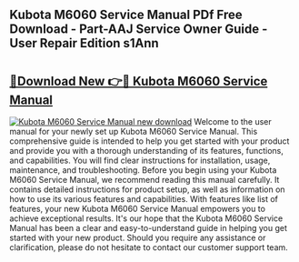 ## Kubota M6060 Service Manual PDf Free Download - Part-AAJ Service Owner Guide - User Repair Edition s1Ann

# <h2><a href="http://bc89451.oget.top/?id=Kubota+M6060+Service+Manual">🔗Download New 👉🔴 Kubota M6060 Service Manual</a></h2>

[![Kubota M6060 Service Manual new download](https://i.imgur.com/5g1atiW.png)](http://bc89451.oget.top/?id=Kubota+M6060+Service+Manual)
Welcome to the user manual for your newly set up Kubota M6060 Service Manual. This comprehensive guide is intended to help you get started with your product and provide you with a thorough understanding of its features, functions, and capabilities. You will find clear instructions for installation, usage, maintenance, and troubleshooting. Before you begin using your Kubota M6060 Service Manual, we recommend reading this manual carefully. It contains detailed instructions for product setup, as well as information on how to use its various features and capabilities. With features like list of features, your new Kubota M6060 Service Manual empowers you to achieve exceptional results. It's our hope that the Kubota M6060 Service Manual has been a clear and easy-to-understand guide in helping you get started with your new product. Should you require any assistance or clarification, please do not hesitate to contact our customer support team.
